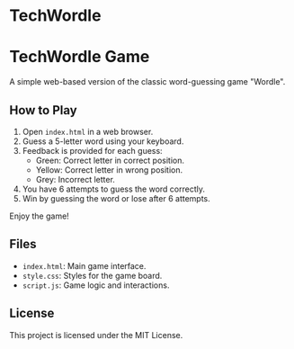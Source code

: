 # TechWordle
 
# TechWordle Game

A simple web-based version of the classic word-guessing game "Wordle".

## How to Play

1. Open `index.html` in a web browser.
2. Guess a 5-letter word using your keyboard.
3. Feedback is provided for each guess:
   - Green: Correct letter in correct position.
   - Yellow: Correct letter in wrong position.
   - Grey: Incorrect letter.
4. You have 6 attempts to guess the word correctly.
5. Win by guessing the word or lose after 6 attempts.

Enjoy the game!

## Files

- `index.html`: Main game interface.
- `style.css`: Styles for the game board.
- `script.js`: Game logic and interactions.

## License

This project is licensed under the MIT License.
